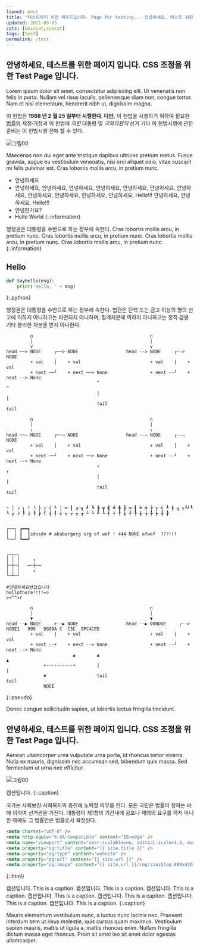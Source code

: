 ```yaml
---
layout: post
title: "테스트하기 위한 페이지입니다. Page for testing... 안녕하세요, 테스트 위한 페이지 입니다."
updated: 2021-09-05
cats: [maincat,subcat]
tags: [test]
permalink: /test
---
```


## 안녕하세요, 테스트를 위한 페이지 입니다. CSS 조정을 위한 Test Page 입니다.

Lorem ipsum dolor sit amet, consectetur adipiscing elit. Ut venenatis non felis in porta. Nullam vel risus iaculis, pellentesque diam non, congue tortor. Nam et nisi elementum, hendrerit nibh ut, dignissim magna.

이 헌법은 **1988 년 2 월 25 일부터 시행한다. 다만,** 이 헌법을 시행하기 위하여 필요한 [법률의](#) 제정·개정과 이 헌법에 _의한_ 대통령 및 *국회의원의* 선거 기타 이 헌법시행에 관한 준비는 이 헌법시행 전에 할 수 있다.

![그림00](https://via.placeholder.com/350x150)

Maecenas non dui eget ante tristique dapibus ultrices pretium metus. Fusce gravida, augue eu vestibulum venenatis, nisi orci aliquet odio, vitae suscipit mi felis pulvinar est. Cras lobortis mollis arcu, in pretium nunc.

- 안녕하세요
- 안녕하세요, 안녕하세요, 안녕하세요, 안녕하세요, 안녕하세요, 안녕하세요, 안녕하세요, 안녕하세요, 안녕하세요, 안녕하세요, 안녕하세요, Hello!!! 안녕하세요, 안녕하세요, Hello!!!
- 안녕한가요?
- Hello World
{:.information}

행정권은 대통령을 수반으로 하는 정부에 속한다. Cras lobortis mollis arcu, in pretium nunc. Cras lobortis mollis arcu, in pretium nunc. Cras lobortis mollis arcu, in pretium nunc. Cras lobortis mollis arcu, in pretium nunc.
{:.information}

## Hello

```py
def SayHello(msg):
    print('Hello, ' + msg)
```
{:.python}

행정권은 대통령을 수반으로 하는 정부에 속한다. 법관은 탄핵 또는 금고 이상의 형의 선고에 의하지 아니하고는 파면되지 아니하며, 징계처분에 의하지 아니하고는 정직·감봉 기타 불리한 처분을 받지 아니한다.

```pseudo
         n                                            n                               
         │                                            |                   
         v                                            v
head ──> NODE     ┌──> NODE                  head --> NODE     ┌--> NODE
         + val    │    + val                          + val    |    + val     
         + next ──┘    + next ──> None                + next --┘    + next --> None
                                  ^                                            ^
                                  │                                            |
                                  tail                                         tail

         n                                            n                               
         │                                            |                   
         ↓                                            ↓
head ──→ NODE     ┌──→ NODE                  head --→ NODE     ┌--→ NODE
         + val    │    + val                          + val    |    + val     
         + next ──┘    + next ──> None                + next --┘    + next --> None
                                  ↑                                            ↑
                                  │                                            |
                                  tail                                         tail
                                  
                                  
─ │ ┌ ┐ ┘ └ ├ ┬ ┤ ┴ │ ━ ┃ ┏ ┓ ┛ ┗ ┣ ┳ ┫ ┻ ╋ ┠ ┯ ┨ ┷ ┿ ┝ ┰ ┥ ┸ ╂ ┒ ┑┚┙┖ ┕ ┎ ┍ ┞ ┟ ┡ ┢ ┦ ┧ ┩ ┪ ┭ ┮ ┱ ┲ ┵ ┶ ┹ ┺ ┽ ┾ ╀ ╁ ╃ ╄ ╅ ╆ ╇ ╈ ╉ ╊


┌──┐ ┏━━┓
│  │ ┃  ┃sdvsdv # ababargerg srg ef wef ! 444 NONE efwef  ???!!!
└──┘ ┗━━┛

  
┌─┬─┐
│ │ │     ↑
├─┼─┤   ←─┼─→
│ │ │     ↓
└─┴─┘

#안녕하세요반갑습니다
hellothere!!!!=>
><^^▾r

         n                                            n                               
         |                                            |                   
         ▼                                            ▼
head --▶ NODE     +--▶ NODE                  head --▶ 00NODE     ┌--> NODE1   999   9999A C  C3C  SPC4CED
         + val    |    + val                          + val    |    + val     
         + next --+    + next --> None                + next --┘    + next --> None
                         ▲        ▲                                            ▲
              +----------+        |                                            |
              ▼                   tail                                         tail
              NODE
```
{:.pseudo}

Donec congue sollicitudin sapien, ut lobortis lectus fringilla tincidunt.

## 안녕하세요, 테스트를 위한 페이지 입니다. CSS 조정을 위한 Test Page 입니다.

Aenean ullamcorper urna vulputate urna porta, id rhoncus tortor viverra. Nulla ex mauris, dignissim nec accumsan sed, bibendum quis massa. Sed fermentum ut urna nec efficitur.

![그림00](https://via.placeholder.com/1600x150)

캡션입니다.
{:.caption}

국가는 사회보장·사회복지의 증진에 노력할 의무를 진다. 모든 국민은 법률이 정하는 바에 의하여 선거권을 가진다. 대통령이 제1항의 기간내에 공포나 재의의 요구를 하지 아니한 때에도 그 법률안은 법률로서 확정된다.

```html
<meta charset="utf-8" />
<meta http-equiv="X-UA-Compatible" content="IE=edge" />
<meta name="viewport" content="user-scalable=no, initial-scale=1.0, maximum-scale=1.0, minimum-scale=1.0, width=device-width" />
<meta property="og:title" content="{{ site.title }}" />
<meta property="og:type" content="website" />
<meta property="og:url" content="{{ site.url }}" />
<meta property="og:image" content="{{ site.url }}/img/ziniblog_800x420.png" />
```
{:.html}

캡션입니다. This is a caption. 캡션입니다. This is a caption. 캡션입니다. This is a caption. 캡션입니다. This is a caption. 캡션입니다. This is a caption. 캡션입니다. This is a caption. 캡션입니다. This is a caption.
{:.caption}

Mauris elementum vestibulum nunc, a luctus nunc lacinia nec. Praesent interdum sem ut risus molestie, quis cursus quam maximus. Vestibulum sapien mauris, mattis ut ligula a, mattis rhoncus enim. Nullam fringilla dictum massa eget rhoncus. Proin sit amet leo sit amet dolor egestas ullamcorper.
